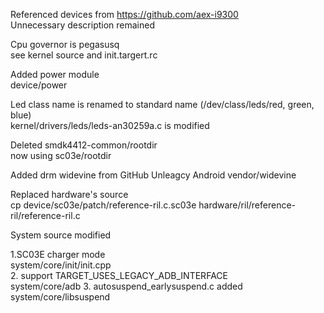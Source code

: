 
Referenced devices from https://github.com/aex-i9300  
Unnecessary description remained  

Cpu governor is pegasusq  
  see kernel source and init.targert.rc 

Added power module  
   device/power  

Led class name is renamed to standard name (/dev/class/leds/red, green, blue)   
   kernel/drivers/leds/leds-an30259a.c is modified  

Deleted smdk4412-common/rootdir  
   now using sc03e/rootdir  

Added drm widevine from GitHub Unleagcy Android vendor/widevine  

Replaced hardware's source   
  cp device/sc03e/patch/reference-ril.c.sc03e  hardware/ril/reference-ril/reference-ril.c   

System source modified  

1.SC03E charger mode  
  system/core/init/init.cpp  
2. support TARGET_USES_LEGACY_ADB_INTERFACE  
  system/core/adb 
3. autosuspend_earlysuspend.c added  
  system/core/libsuspend  
